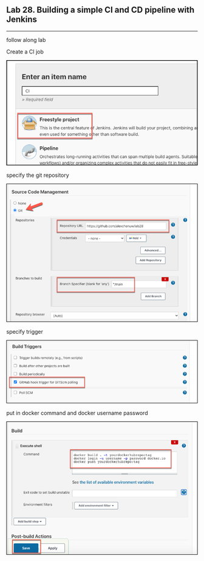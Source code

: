 ## Lab 28. Building a simple CI and CD pipeline with Jenkins
___

follow along lab

Create a CI job

![cd-1](https://github.com/alexchenuw/devopslabs/blob/main/Lab-28/lab28-ci-1.png)


specify the git repository

![cd-2](https://github.com/alexchenuw/devopslabs/blob/main/Lab-28/lab-28-ci-2.png)


specify trigger

![cd-3](https://github.com/alexchenuw/devopslabs/blob/main/Lab-28/lab-28-ci-3.png)


put in docker command and docker username password

![cd-4](https://github.com/alexchenuw/devopslabs/blob/main/Lab-28/lab-28-ci-4.png)
